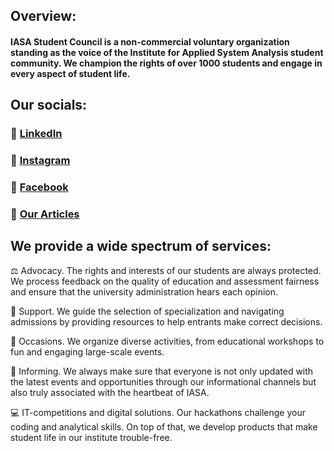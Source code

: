 ## Overview:
#### IASA Student Council is a non-commercial voluntary organization standing as the voice of the Institute for Applied System Analysis student community. We champion the rights of over 1000 students and engage in every aspect of student life.

## Our socials:
### 🔗 [LinkedIn](https://www.linkedin.com/company/iasa-sc) 
### 📸 [Instagram](https://www.instagram.com/studrada_iasa) 
### 📘 [Facebook](https://www.facebook.com/studrada.iasa) 
### 📝 [Our Articles](https://iasastudentcouncil.github.io/iasa-sc-blog/)

## We provide a wide spectrum of services:
⚖️ Advocacy. The rights and interests of our students are always protected. We process feedback on the quality of education and assessment fairness and ensure that the university administration hears each opinion.

🤝 Support. We guide the selection of specialization and navigating admissions by providing resources to help entrants make correct decisions.

🎉 Occasions. We organize diverse activities, from educational workshops to fun and engaging large-scale events.

📣 Informing. We always make sure that everyone is not only updated with the latest events and opportunities through our informational channels but also truly associated with the heartbeat of IASA.

💻 IT-competitions and digital solutions. Our hackathons challenge your coding and analytical skills. On top of that, we develop products that make student life in our institute trouble-free.

